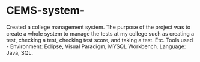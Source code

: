 # CEMS-system-
Created a college management system. The purpose of the project was to create a whole system to manage the tests at my college such as creating a test, checking a test, checking test score, and taking a test. Etc.  Tools  used - Environment: Eclipse, Visual Paradigm, MYSQL Workbench. Language: Java, SQL.
